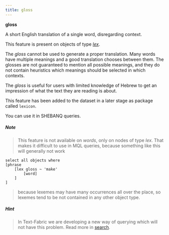 ```yaml
---
title: gloss
---
```


**gloss**

A short English translation of a single word, disregarding context.

This feature is present on objects of type [*lex*](otype).

The *gloss* cannot be used to generate a proper translation.
Many words have multiple meanings and a good translation chooses between them.
The glosses are not guaranteed to mention all possible meanings, and they 
do not contain heuristics which meanings should be selected in which contexts.

The *gloss* is useful for users with limited knowledge of Hebrew to get an impression
of what the text they are reading is about.

This feature has been added to the dataset in a later stage as package called `lexicon`.

You can use it in SHEBANQ queries.

##### Note
> This feature is not available on *words*, only on nodes of type *lex*.
That makes it difficult to use in MQL queries, because something like this will generally not work

```
select all objects where
[phrase
    [lex gloss ~ 'make'
        [word]
    ]
]
```

> because lexemes may have many occurrences all over the place,
so lexemes tend to be not contained in any other object type.

##### Hint
> In Text-Fabric we are developing a new way of querying which will not have this problem.
Read more in
[search]({{site.repoBase}}/tutorial/search.ipynb).

